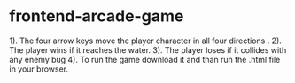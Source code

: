 frontend-arcade-game
===============================

1). The four arrow keys move the player character in all four directions .
2). The player wins if it reaches the water.
3). The player loses if it collides with any enemy bug
4). To run the game download it and than run the .html file in your browser.